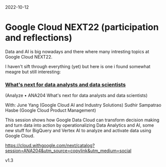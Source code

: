 2022-10-12 

# Google Cloud NEXT22 (participation and reflections)

Data and AI is big nowadays and there where many intresting topics at Google Cloud NEXT22.


I haven't sift through everything (yet) but here is one i found somewhat meagre but still interesting: 

### [What's next for data analysts and data scientists](https://cloud.withgoogle.com/next/catalog?session=ANA204&utm_source=copylink&utm_medium=social)

(Analyze • ANA204    What's next for data analysts and data scientists)

With: 
June Yang (Google Cloud AI and Industry Solutions)
Sudhir Sampatrao Hasbe (Google Cloud Product Management)

This session shows how Google Data Cloud can transform decision making and turn data into action by operationalizing Data Analytics and AI, some new stuff for BigQuery and Vertex AI to analyze and activate data using Google Cloud.


https://cloud.withgoogle.com/next/catalog?session=ANA204&utm_source=copylink&utm_medium=social


v1.3
